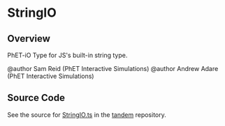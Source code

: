 # StringIO

## Overview

PhET-iO Type for JS's built-in string type.

@author Sam Reid (PhET Interactive Simulations)
@author Andrew Adare (PhET Interactive Simulations)



## Source Code

See the source for [StringIO.ts](https://github.com/phetsims/tandem/blob/main/js/types/StringIO.ts) in the [tandem](https://github.com/phetsims/tandem) repository.
